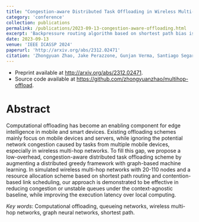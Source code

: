 ```yaml
---
title: "Congestion-aware Distributed Task Offloading in Wireless Multi-hop Networks Using Graph Neural Networks"
category: 'conference'
collection: publications
permalink: /publications/2023-09-13-congestion-aware-offloading.html
excerpt: 'Backpressure routing algorithm based on shortest path bias is augmented with Graph Convolutional Networks, which predict a delay-aware per-hop distance based on link duty cycle in scheduling. Our approach can improve the delay performance of backpressure routing at low signaling overhead. '
date: 2023-09-13
venue: 'IEEE ICASSP 2024'
paperurl: 'http://arxiv.org/abs/2312.02471'
citation: 'Zhongyuan Zhao, Jake Perazzone, Gunjan Verma, Santiago Segarra, &quot; Congestion-aware Distributed Task Offloading in Wireless Multi-hop Networks Using Graph Neural Networks,&quot; accepted to <i>IEEE ICASSP 2024</i>.'
---
```



- Preprint available at <http://arxiv.org/abs/2312.02471>. 
- Source code available at <https://github.com/zhongyuanzhao/multihop-offload>.


Abstract
===
Computational offloading has become an enabling component for edge intelligence in mobile and smart devices.
Existing offloading schemes mainly focus on mobile devices and servers, while ignoring the potential network congestion caused by tasks from multiple mobile devices, especially in wireless multi-hop networks. 
To fill this gap, we propose a low-overhead, congestion-aware distributed task offloading scheme by augmenting a distributed greedy framework with graph-based machine learning. 
In simulated wireless multi-hop networks with 20-110 nodes and a resource allocation scheme based on shortest path routing and contention-based link scheduling, our approach is demonstrated to be effective in reducing congestion or unstable queues under the context-agnostic baseline, while improving the execution latency over local computing.

_Key words_: Computational offloading, queueing networks, wireless multi-hop networks, graph neural networks, shortest path.





